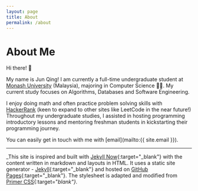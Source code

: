 ```yaml
---
layout: page
title: About
permalink: /about
---
```


# About Me

Hi there! 👋 

My name is Jun Qing! I am currently a full-time undergraduate student at [Monash University](https://www.monash.edu/) (Malaysia), majoring in Computer Science 👨‍💻. My current study focuses on Algorithms, Databases and Software Engineering. 

I enjoy doing math and often practice problem solving skills with [HackerRank](https://www.hackerrank.com/imjunqing) (keen to expand to other sites like LeetCode in the near future!) Throughout my undergraduate studies, I assisted in hosting programming introductory lessons and mentoring freshman students in kickstarting their programming journey.

You can easily get in touch with me with [email](mailto:{{ site.email }}).

---

_This site is inspired and built with [Jekyll Now](https://www.jekyllnow.com/){:target="_blank"} with the content written in markdown and layouts in HTML. It uses a static site generator - [Jekyll](https://jekyllrb.com/){:target="_blank"} and hosted on [GitHub Pages](https://pages.github.com/){:target="_blank"}. The stylesheet is adapted and modified from [Primer CSS](https://primer.style/css/){:target="_blank"}._

